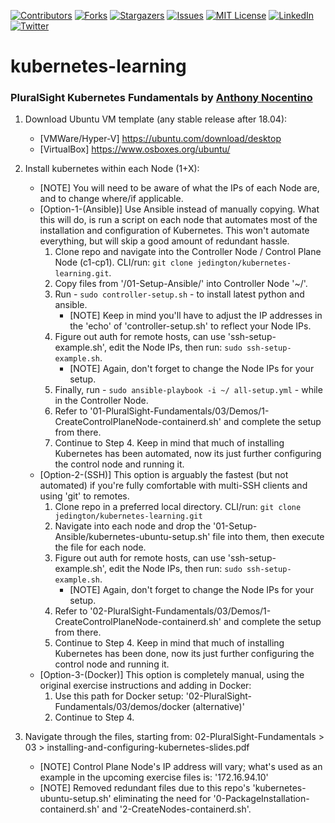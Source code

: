 <!-- PROJECT SHIELDS -->
<!-- https://www.markdownguide.org/basic-syntax/#reference-style-links -->
[![Contributors][contributors-shield]][contributors-url]
[![Forks][forks-shield]][forks-url]
[![Stargazers][stars-shield]][stars-url]
[![Issues][issues-shield]][issues-url]
[![MIT License][license-shield]][license-url]
[![LinkedIn][linkedin-shield]][linkedin-url]
[![Twitter][twitter-shield]][twitter-url]

# kubernetes-learning

### PluralSight Kubernetes Fundamentals by [Anthony Nocentino](https://app.pluralsight.com/profile/author/anthony-nocentino)

1. Download Ubuntu VM template (any stable release after 18.04):
    - [VMWare/Hyper-V] https://ubuntu.com/download/desktop
    - [VirtualBox] https://www.osboxes.org/ubuntu/

2. Install kubernetes within each Node (1+X):
    - [NOTE] You will need to be aware of what the IPs of each Node are, and to change where/if applicable.
    - [Option-1-(Ansible)] Use Ansible instead of manually copying. What this will do, is run a script on each node that automates most of the installation and configuration of Kubernetes. This won't automate everything, but will skip a good amount of redundant hassle.
        1. Clone repo and navigate into the Controller Node / Control Plane Node (c1-cp1). CLI/run: `git clone jedington/kubernetes-learning.git`.
        2. Copy files from '/01-Setup-Ansible/<copy-files-here>' into Controller Node '~/<paste-files-here>'. 
        3. Run - `sudo controller-setup.sh` - to install latest python and ansible. 
            - [NOTE] Keep in mind you'll have to adjust the IP addresses in the 'echo' of 'controller-setup.sh' to reflect your Node IPs.
        4. Figure out auth for remote hosts, can use 'ssh-setup-example.sh', edit the Node IPs, then run: `sudo ssh-setup-example.sh`.
            - [NOTE] Again, don't forget to change the Node IPs for your setup.
        5. Finally, run - `sudo ansible-playbook -i ~/ all-setup.yml` - while in the Controller Node.
        6. Refer to '01-PluralSight-Fundamentals/03/Demos/1-CreateControlPlaneNode-containerd.sh' and complete the setup from there.
        7. Continue to Step 4. Keep in mind that much of installing Kubernetes has been automated, now its just further configuring the control node and running it.
    - [Option-2-(SSH)] This option is arguably the fastest (but not automated) if you're fully comfortable with multi-SSH clients and using 'git' to remotes.
        1. Clone repo in a preferred local directory. CLI/run: `git clone jedington/kubernetes-learning.git`
        2. Navigate into each node and drop the '01-Setup-Ansible/kubernetes-ubuntu-setup.sh' file into them, then execute the file for each node.
        3. Figure out auth for remote hosts, can use 'ssh-setup-example.sh', edit the Node IPs, then run: `sudo ssh-setup-example.sh`.
            - [NOTE] Again, don't forget to change the Node IPs for your setup.
        4. Refer to '02-PluralSight-Fundamentals/03/Demos/1-CreateControlPlaneNode-containerd.sh' and complete the setup from there.
        5. Continue to Step 4. Keep in mind that much of installing Kubernetes has been done, now its just further configuring the control node and running it.
    - [Option-3-(Docker)] This option is completely manual, using the original exercise instructions and adding in Docker:
        1. Use this path for Docker setup: '02-PluralSight-Fundamentals/03/demos/docker (alternative)'
        2. Continue to Step 4.

3. Navigate through the files, starting from: 02-PluralSight-Fundamentals > 03 > installing-and-configuring-kubernetes-slides.pdf
    - [NOTE] Control Plane Node's IP address will vary; what's used as an example in the upcoming exercise files is: '172.16.94.10'
    - [NOTE] Removed redundant files due to this repo's 'kubernetes-ubuntu-setup.sh' eliminating the need for '0-PackageInstallation-containerd.sh' and '2-CreateNodes-containerd.sh'.


<!-- MARKDOWN LINKS & IMAGES -->
<!-- https://www.markdownguide.org/basic-syntax/#reference-style-links -->
[contributors-shield]: https://img.shields.io/github/contributors/jedington/kubernetes-learning.svg?style=for-the-badge
[contributors-url]: https://github.com/jedington/kubernetes-learning/graphs/contributors
[forks-shield]: https://img.shields.io/github/forks/jedington/kubernetes-learning.svg?style=for-the-badge
[forks-url]: https://github.com/jedington/kubernetes-learning/network/members
[stars-shield]: https://img.shields.io/github/stars/jedington/kubernetes-learning.svg?style=for-the-badge
[stars-url]: https://github.com/jedington/kubernetes-learning/stargazers
[issues-shield]: https://img.shields.io/github/issues/jedington/kubernetes-learning.svg?style=for-the-badge
[issues-url]: https://github.com/jedington/kubernetes-learning/issues
[license-shield]: https://img.shields.io/github/license/jedington/kubernetes-learning.svg?style=for-the-badge
[license-url]: https://github.com/jedington/kubernetes-learning/blob/master/LICENSE
[linkedin-shield]: https://img.shields.io/badge/-LinkedIn-black.svg?style=for-the-badge&logo=linkedin&colorB=555
[linkedin-url]: https://www.linkedin.com/in/julian-edington/
[twitter-shield]: https://img.shields.io/twitter/follow/arcanicvoid?style=for-the-badge&logo=twitter&colorB=555
[twitter-url]: https://twitter.com/arcanicvoid